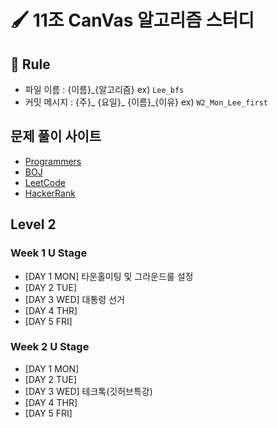 # 🖌️ 11조 CanVas 알고리즘 스터디 

## 📏 Rule

- 파일 이름 : {이름}_{알고리즘} ex) `Lee_bfs`
- 커밋 메시지 : {주}_ {요일}_ {이름}_{이유} ex) `W2_Mon_Lee_first`

## 문제 풀이 사이트
- [Programmers](https://programmers.co.kr/learn/challenges)
- [BOJ](https://www.acmicpc.net/)
- [LeetCode](https://leetcode.com/)
- [HackerRank](https://www.hackerrank.com/dashboard)


## Level 2 

### Week 1 U Stage

- [DAY 1 MON] 타운홀미팅 및 그라운드룰 설정 
- [DAY 2 TUE] 
- [DAY 3 WED] 대통령 선거 
- [DAY 4 THR] 
- [DAY 5 FRI] 

### Week 2 U Stage

- [DAY 1 MON] 
- [DAY 2 TUE] 
- [DAY 3 WED] 테크톡(깃허브특강)
- [DAY 4 THR] 
- [DAY 5 FRI] 




